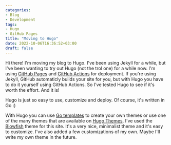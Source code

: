```yaml
---
categories:
- Blog
- Development
tags:
- Hugo
- GitHub Pages
title: "Moving to Hugo"
date: 2022-10-06T16:36:52+03:00
draft: false
---
```


Hi there! I'm moving my blog to Hugo. I've been using Jekyll for a while, but I've been wanting to try out Hugo (not the trol one) for a while now. I'm using [GitHub Pages](https://pages.github.com) and [GitHub Actions](https://docs.github.com/en/actions) for deployment. If you're using Jekyll, GitHub automaticly builds your site for you, but with Hugo you have to do it yourself using GitHub Actions. So I've tested Hugo to see if it's worth the effort. And it is!

Hugo is just so easy to use, customize and deploy. Of course, it's written in Go :)

With Hugo you can use [Go templates](https://golang.org/pkg/text/template/) to create your own themes or use one of the many themes that are available on [Hugo Themes](https://themes.gohugo.io). I've used the [Blowfish](https://themes.gohugo.io/themes/blowfish/) theme for this site. It's a very nice, minimalist theme and it's easy to customize. I've also added a few customizations of my own. Maybe I'll write my own theme in the future.
